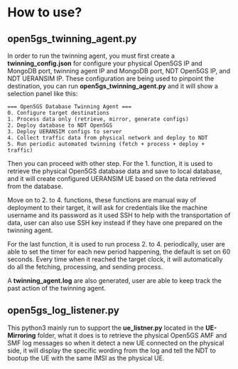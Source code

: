 # How to use?
## open5gs_twinning_agent.py
In order to run the twinning agent, you must first create a **twinning_config.json** for configure your physical Open5GS IP and MongoDB port, twinning agent IP and MongoDB port, NDT Open5GS IP, and NDT UERANSIM IP.
These configuration are being used to pinpoint the destination, you can run **open5gs_twinning_agent.py** and it will show a selection panel like this:

```
=== Open5GS Database Twinning Agent ===
0. Configure target destinations
1. Process data only (retrieve, mirror, generate configs)
2. Deploy database to NDT Open5GS
3. Deploy UERANSIM configs to server
4. Collect traffic data from physical network and deploy to NDT
5. Run periodic automated twinning (fetch + process + deploy + traffic)
```

Then you can proceed with other step. For the 1. function, it is used to retrieve the physical Open5GS database data and save to local database, and it will create
configured UERANSIM UE based on the data retrieved from the database. 

Move on to 2. to 4. functions, these functions are manual way of deployment to their target, it will ask for credentials like the machine username and its password
as it used SSH to help with the transportation of data, user can also use SSH key instead if they have one prepared on the twinning agent.

For the last function, it is used to run process 2. to 4. periodically, user are able to set the timer for each new period happening, the default is set on 60 seconds.
Every time when it reached the target clock, it will automatically do all the fetching, processing, and sending process.

A **twinning_agent.log** are also generated, user are able to keep track the past action of the twinning agent.

## open5gs_log_listener.py
This python3 mainly run to support the **ue_listner.py** located in the **UE-Mirroring** folder, what it does is to retrieve the physical Open5GS AMF and SMF log
messages so when it detect a new UE connected on the physical side, it will display the specific wording from the log and tell the NDT to bootup the UE with the
same IMSI as the physical UE.
